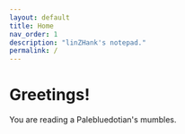 ```yaml
---
layout: default
title: Home
nav_order: 1
description: "linZHank's notepad."
permalink: /
---
```


# Greetings! 
You are reading a Palebluedotian's mumbles.
